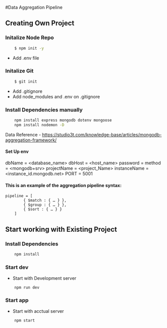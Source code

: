 #Data Aggregation Pipeline


## Creating Own Project
### Initalize Node Repo

```sh
    $ npm init -y
```
- Add .env file

### Initalize Git 
```sh
    $ git init
```
- Add .gitignore
- Add node_modules and .env on .gitignore

### Install Dependencies manually
```sh
    npm install express mongodb dotenv mongoose
    npm install nodemon -D
```

Data Reference - https://studio3t.com/knowledge-base/articles/mongodb-aggregation-framework/

#### Set Up env
dbName = <database_name>
dbHost = <host_name>
password = <password>
method = <mongodb+srv>
projectName = <project_Name>
instanceName = <instance_id.mongodb.net>
PORT = 5001



#### This is an example of the aggregation pipeline syntax:
    pipeline = [
            { $match : { … } },
            { $group : { … } },
            { $sort : { … } }
        ]

















## Start working with Existing Project

### Install Dependencies

```sh
    npm install
```


### Start dev
- Start with Development server

```'sh
    npm run dev
```


### Start app
- Start with acctual server
```'sh
    npm start
```


